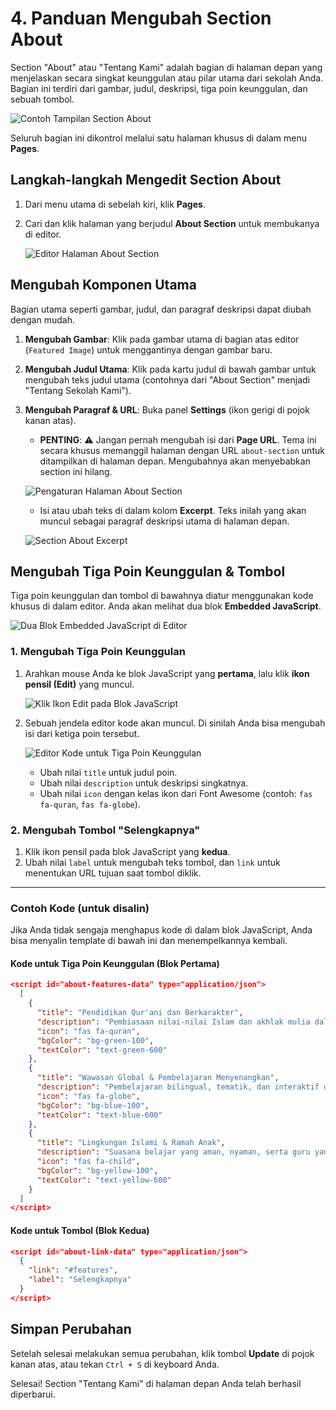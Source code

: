 # 4. Panduan Mengubah Section About

Section "About" atau "Tentang Kami" adalah bagian di halaman depan yang menjelaskan secara singkat keunggulan atau pilar utama dari sekolah Anda. Bagian ini terdiri dari gambar, judul, deskripsi, tiga poin keunggulan, dan sebuah tombol.

![Contoh Tampilan Section About](/gambar/section-about-hasil.png)

Seluruh bagian ini dikontrol melalui satu halaman khusus di dalam menu **Pages**.

## Langkah-langkah Mengedit Section About

1.  Dari menu utama di sebelah kiri, klik **Pages**.
2.  Cari dan klik halaman yang berjudul **About Section** untuk membukanya di editor.

    ![Editor Halaman About Section](/gambar/section-about-editor-utama.png)

## Mengubah Komponen Utama

Bagian utama seperti gambar, judul, dan paragraf deskripsi dapat diubah dengan mudah.

1.  **Mengubah Gambar**: Klik pada gambar utama di bagian atas editor (`Featured Image`) untuk menggantinya dengan gambar baru.
2.  **Mengubah Judul Utama**: Klik pada kartu judul di bawah gambar untuk mengubah teks judul utama (contohnya dari "About Section" menjadi "Tentang Sekolah Kami").
3.  **Mengubah Paragraf & URL**: Buka panel **Settings** (ikon gerigi di pojok kanan atas).
    * **PENTING**: ⚠️ Jangan pernah mengubah isi dari **Page URL**. Tema ini secara khusus memanggil halaman dengan URL `about-section` untuk ditampilkan di halaman depan. Mengubahnya akan menyebabkan section ini hilang.

    ![Pengaturan Halaman About Section](/gambar/section-about-settings.png)

    * Isi atau ubah teks di dalam kolom **Excerpt**. Teks inilah yang akan muncul sebagai paragraf deskripsi utama di halaman depan.

    ![Section About Excerpt](/gambar/section-about-excerpt.png)


## Mengubah Tiga Poin Keunggulan & Tombol

Tiga poin keunggulan dan tombol di bawahnya diatur menggunakan kode khusus di dalam editor. Anda akan melihat dua blok **Embedded JavaScript**.

![Dua Blok Embedded JavaScript di Editor](/gambar/section-about-js-blocks.png)

### 1. Mengubah Tiga Poin Keunggulan

1.  Arahkan mouse Anda ke blok JavaScript yang **pertama**, lalu klik **ikon pensil (Edit)** yang muncul.

    ![Klik Ikon Edit pada Blok JavaScript](/gambar/section-about-js-edit-icon.png)

2.  Sebuah jendela editor kode akan muncul. Di sinilah Anda bisa mengubah isi dari ketiga poin tersebut.

    ![Editor Kode untuk Tiga Poin Keunggulan](/gambar/section-about-js-editor-features.png)

    * Ubah nilai `title` untuk judul poin.
    * Ubah nilai `description` untuk deskripsi singkatnya.
    * Ubah nilai `icon` dengan kelas ikon dari Font Awesome (contoh: `fas fa-quran`, `fas fa-globe`).

### 2. Mengubah Tombol "Selengkapnya"

1.  Klik ikon pensil pada blok JavaScript yang **kedua**.
2.  Ubah nilai `label` untuk mengubah teks tombol, dan `link` untuk menentukan URL tujuan saat tombol diklik.

---

### Contoh Kode (untuk disalin)

Jika Anda tidak sengaja menghapus kode di dalam blok JavaScript, Anda bisa menyalin template di bawah ini dan menempelkannya kembali.

#### Kode untuk Tiga Poin Keunggulan (Blok Pertama)

```json
<script id="about-features-data" type="application/json">
  [
    {
      "title": "Pendidikan Qur'ani dan Berkarakter",
      "description": "Pembiasaan nilai-nilai Islam dan akhlak mulia dalam setiap aktivitas peserta didik.",
      "icon": "fas fa-quran",
      "bgColor": "bg-green-100",
      "textColor": "text-green-600"
    },
    {
      "title": "Wawasan Global & Pembelajaran Menyenangkan",
      "description": "Pembelajaran bilingual, tematik, dan interaktif dengan pengalaman berstandar internasional.",
      "icon": "fas fa-globe",
      "bgColor": "bg-blue-100",
      "textColor": "text-blue-600"
    },
    {
      "title": "Lingkungan Islami & Ramah Anak",
      "description": "Suasana belajar yang aman, nyaman, serta guru yang peduli dan profesional.",
      "icon": "fas fa-child",
      "bgColor": "bg-yellow-100",
      "textColor": "text-yellow-600"
    }
  ]
</script>
```

#### Kode untuk Tombol (Blok Kedua)

```json
<script id="about-link-data" type="application/json">
  {
    "link": "#features",
    "label": "Selengkapnya"
  }
</script>
```

## Simpan Perubahan

Setelah selesai melakukan semua perubahan, klik tombol **Update** di pojok kanan atas, atau tekan `Ctrl + S` di keyboard Anda.

Selesai! Section "Tentang Kami" di halaman depan Anda telah berhasil diperbarui.

